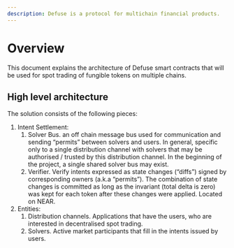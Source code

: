 ```yaml
---
description: Defuse is a protocol for multichain financial products.
---
```


# Overview

This document explains the architecture of Defuse smart contracts that will be used for spot trading of fungible tokens on multiple chains.

## High level architecture

The solution consists of the following pieces:

1. Intent Settlement:
   1. Solver Bus. an off chain message bus used for communication and sending “permits” between solvers and users. In general, specific only to a single distribution channel with solvers that may be authorised / trusted by this distribution channel. In the beginning of the project, a single shared solver bus may exist.
   2. Verifier. Verify intents expressed as state changes (“diffs”) signed by corresponding owners (a.k.a “permits”). The combination of state changes is committed as long as the invariant (total delta is zero) was kept for each token after these changes were applied. Located on NEAR.
2. Entities:
   1. Distribution channels. Applications that have the users, who are interested in decentralised spot trading.
   2. Solvers. Active market participants that fill in the intents issued by users.

